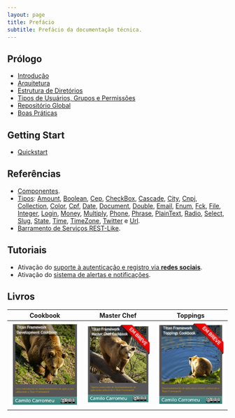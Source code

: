 ```yaml
---
layout: page
title: Prefácio
subtitle: Prefácio da documentação técnica.
---
```


## Prólogo

- [Introdução](/docs/introduction)
- [Arquitetura](/docs/architecture)
- [Estrutura de Diretórios](/docs/structure)
- [Tipos de Usuários, Grupos e Permissões](/docs/authentication)
- [Repositório Global](/docs/repository)
- [Boas Práticas](/docs/practices)

## Getting Start

- [Quickstart](/docs/quickstart)

## Referências

- [Componentes](/docs/components).
- [Tipos](/docs/types): [Amount](/docs/types/amount), [Boolean](/docs/types/boolean), [Cep](/docs/types/cep), [CheckBox](/docs/types/check-box), [Cascade](/docs/types/cascade), [City](/docs/types/city), [Cnpj](/docs/types/cnpj), [Collection](/docs/types/collection), [Color](/docs/types/color), [Cpf](/docs/types/cpf), [Date](/docs/types/date), [Document](/docs/types/document), [Double](/docs/types/double), [Email](/docs/types/email), [Enum](/docs/types/enum), [Fck](/docs/types/fck), [File](/docs/types/file), [Integer](/docs/types/integer), [Login](/docs/types/login), [Money](/docs/types/money), [Multiply](/docs/types/multiply), [Phone](/docs/types/phone), [Phrase](/docs/types/phrase), [PlainText](/docs/types/plain-text), [Radio](/docs/types/radio), [Select](/docs/types/select), [Slug](/docs/types/slug), [State](/docs/types/state), [Time](/docs/types/time), [TimeZone](/docs/types/time-zone), [Twitter](/docs/types/twitter) e [Url](/docs/types/url).
- [Barramento de Serviços REST-Like](/docs/api).

## Tutoriais

- Ativação do [suporte à autenticação e registro via **redes sociais**](/docs/tutorials/social-networks).
- Ativação do [sistema de alertas e notificações](/docs/tutorials/alerts).

## Livros

 Cookbook                                | Master Chef               | Toppings
:---------------------------------------:|:-------------------------:|:-------------------------:
 [![](/img/cookbook.png)](/Cookbook.pdf) | ![](/img/master-chef.png) | ![](/img/toppings.png)
